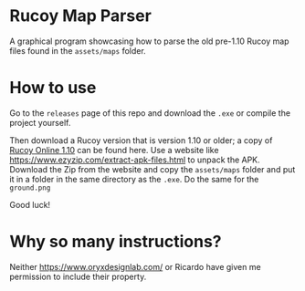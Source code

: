 # Rucoy Map Parser

A graphical program showcasing how to parse the old pre-1.10 Rucoy map files found in the ``assets/maps`` folder.

# How to use

Go to the ``releases`` page of this repo and download the ``.exe`` or compile the project yourself.

Then download a Rucoy version that is version 1.10 or older; a copy of [Rucoy Online 1.10](https://www.mediafire.com/file/gen23mk92fww8yu/rucoy-online-1.10.0.apk/file) can be found here.
Use a website like https://www.ezyzip.com/extract-apk-files.html to unpack the APK.
Download the Zip from the website and copy the ``assets/maps`` folder and put it in a folder in the same directory as the ``.exe``.
Do the same for the ``ground.png``

Good luck!

# Why so many instructions?

Neither https://www.oryxdesignlab.com/ or Ricardo have given me permission to include their property.
